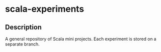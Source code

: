 # scala-experiments

## Description
A general repository of Scala mini projects.
Each experiment is stored on a separate branch.